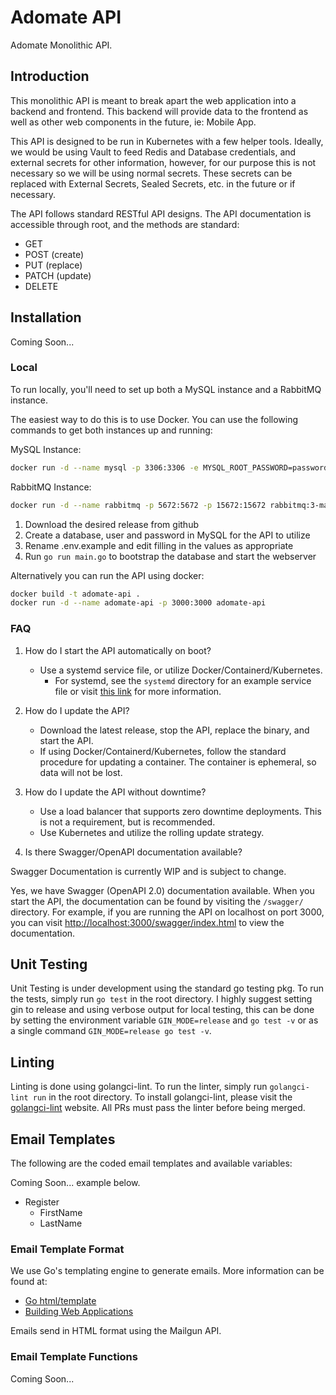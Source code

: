 # Adomate API

Adomate Monolithic API.

## Introduction

This monolithic API is meant to break apart the web application into a backend and frontend.  This backend will provide data to the frontend as well as other web components in the future, ie: Mobile App.

This API is designed to be run in Kubernetes with a few helper tools. Ideally, we would be using Vault to feed Redis and Database credentials, and external secrets for other information, however, for our purpose this is not necessary so we will be using normal secrets. These secrets can be replaced with External Secrets, Sealed Secrets, etc. in the future or if necessary.

The API follows standard RESTful API designs. The API documentation is accessible through root, and the methods are standard:

- GET
- POST (create)
- PUT (replace)
- PATCH (update)
- DELETE

## Installation

Coming Soon...

### Local

To run locally, you'll need to set up both a MySQL instance and a RabbitMQ instance.

The easiest way to do this is to use Docker.  You can use the following commands to get both instances up and running:

MySQL Instance:
```bash
docker run -d --name mysql -p 3306:3306 -e MYSQL_ROOT_PASSWORD=password mysql:8.0
```

RabbitMQ Instance:
```bash
docker run -d --name rabbitmq -p 5672:5672 -p 15672:15672 rabbitmq:3-management
```

1. Download the desired release from github
2. Create a database, user and password in MySQL for the API to utilize
3. Rename .env.example and edit filling in the values as appropriate
4. Run `go run main.go` to bootstrap the database and start the webserver

Alternatively you can run the API using docker:
```bash
docker build -t adomate-api .
docker run -d --name adomate-api -p 3000:3000 adomate-api
```

### FAQ

1. How do I start the API automatically on boot?

    - Use a systemd service file, or utilize Docker/Containerd/Kubernetes.
        - For systemd, see the `systemd` directory for an example service file or visit [this link](https://www.digitalocean.com/community/tutorials/how-to-use-systemctl-to-manage-systemd-services-and-units) for more information.

2. How do I update the API?

    - Download the latest release, stop the API, replace the binary, and start the API.
    - If using Docker/Containerd/Kubernetes, follow the standard procedure for updating a container. The container is ephemeral, so data will not be lost.

3. How do I update the API without downtime?

    - Use a load balancer that supports zero downtime deployments.  This is not a requirement, but is recommended.
    - Use Kubernetes and utilize the rolling update strategy.

4. Is there Swagger/OpenAPI documentation available?

Swagger Documentation is currently WIP and is subject to change.

Yes, we have Swagger (OpenAPI 2.0) documentation available. When you start the API, the documentation can be found by visiting the `/swagger/` directory.  For example, if you are running the API on localhost on port 3000, you can visit <http://localhost:3000/swagger/index.html> to view the documentation.

## Unit Testing
Unit Testing is under development using the standard go testing pkg.  To run the tests, simply run `go test` in the root directory. I highly suggest setting gin to release and using verbose output for local testing, this can be done by setting the environment variable `GIN_MODE=release` and `go test -v` or as a single command `GIN_MODE=release go test -v`.

## Linting
Linting is done using golangci-lint.  To run the linter, simply run `golangci-lint run` in the root directory. To install golangci-lint, please visit the [golangci-lint](https://golangci-lint.run/usage/install/) website. All PRs must pass the linter before being merged.

## Email Templates

The following are the coded email templates and available variables:

Coming Soon... example below.
- Register
    - FirstName
    - LastName

### Email Template Format

We use Go's templating engine to generate emails. More information can be found at:

- [Go html/template](https://pkg.go.dev/html/template)
- [Building Web Applications](https://astaxie.gitbooks.io/build-web-application-with-golang/content/en/07.4.html)

Emails send in HTML format using the Mailgun API.

### Email Template Functions

Coming Soon...
